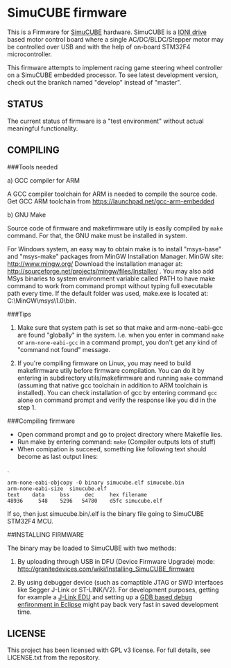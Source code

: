 # SimuCUBE firmware
This is a Firmware for [SimuCUBE](http://granitedevices.com/simucube) hardware. SimuCUBE is a [IONI drive](http://granitedevices.com/miniature-servo-drive-ioni/) based motor control board where a single AC/DC/BLDC/Stepper motor may be controlled over USB and with the help of on-board STM32F4 microcontroller. 

This firmware attempts to implement racing game steering wheel controller on a SimuCUBE embedded processor. To see latest development version, check out the brankch named "develop" instead of "master".

## STATUS
The current status of firmware is a "test environment" without actual meaningful functionality.

## COMPILING

###Tools needed

a) GCC compiler for ARM

A GCC compiler toolchain for ARM is needed to compile the source code. Get GCC ARM toolchain from https://launchpad.net/gcc-arm-embedded

b) GNU Make

Source code of firmware and makefirmware utily is easily compiled by `make` command. For that, the GNU make must be installed in system. 

For Windows system, an easy way to obtain make is to install "msys-base" and "msys-make" packages from MinGW Installation Manager. MinGW site: http://www.mingw.org/ Download the installation manager at: http://sourceforge.net/projects/mingw/files/Installer/ . You may also add MSys binaries to system environment variable called PATH to have make command to work from command prompt without typing full executable path every time. If the default folder was used, make.exe is located at: C:\MinGW\msys\1.0\bin.

###Tips
1) Make sure that system path is set so that make and arm-none-eabi-gcc are found "globally" in the system. I.e. when you enter in command `make` or `arm-none-eabi-gcc` in a command prompt, you don't get any kind of "command not found" message.

2) If you're compiling firmware on Linux, you may need to build makefirmware utily before firmware compilation. You can do it by entering in subdirectory utils/makefirmware and running `make` command (assuming that native gcc toolchain in addition to ARM toolchain is installed). You can check installation of gcc by entering command `gcc` alone on command prompt and verify the response like you did in the step 1.

###Compiling firmware

- Open command prompt and go to project directory where Makefile lies.
- Run make by entering command: `make` (Compiler outputs lots of stuff)
- When comipation is succeed, something like following text should become as last output lines:

.

    arm-none-eabi-objcopy -O binary simucube.elf simucube.bin
    arm-none-eabi-size  simucube.elf
    text    data     bss     dec     hex filename
    48936     548    5296   54780    d5fc simucube.elf

If so, then just simucube.bin/.elf is the binary file going to SimuCUBE STM32F4 MCU. 

##INSTALLING FIRMWARE

The binary may be loaded to SimuCUBE with two methods:

1) By uploading through USB in DFU (Device Firmware Upgrade) mode: http://granitedevices.com/wiki/Installing_SimuCUBE_firmware

2) By using debugger device (such as comaptible JTAG or SWD interfaces like Segger J-Link or ST-LINK/V2). For development purposes, getting for example a [J-Link EDU](https://www.segger.com/j-link-edu.html) and setting up a [GDB based debug enfironment in Eclipse](https://www.segger.com/IDE_Integration_Eclipse.html) might pay back very fast in saved development time.

## LICENSE
This project has been licensed with GPL v3 license. For full details, see LICENSE.txt from the repository.